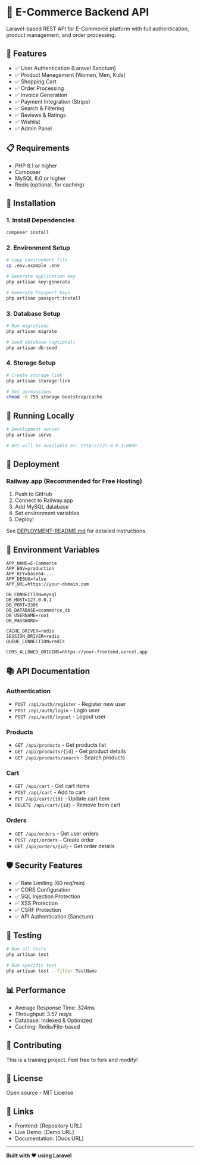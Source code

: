 # 🛒 E-Commerce Backend API

Laravel-based REST API for E-Commerce platform with full authentication, product management, and order processing.

## 🚀 Features

- ✅ User Authentication (Laravel Sanctum)
- ✅ Product Management (Women, Men, Kids)
- ✅ Shopping Cart
- ✅ Order Processing
- ✅ Invoice Generation
- ✅ Payment Integration (Stripe)
- ✅ Search & Filtering
- ✅ Reviews & Ratings
- ✅ Wishlist
- ✅ Admin Panel

## 📋 Requirements

- PHP 8.1 or higher
- Composer
- MySQL 8.0 or higher
- Redis (optional, for caching)

## 🔧 Installation

### 1. Install Dependencies

```bash
composer install
```

### 2. Environment Setup

```bash
# Copy environment file
cp .env.example .env

# Generate application key
php artisan key:generate

# Generate Passport keys
php artisan passport:install
```

### 3. Database Setup

```bash
# Run migrations
php artisan migrate

# Seed database (optional)
php artisan db:seed
```

### 4. Storage Setup

```bash
# Create storage link
php artisan storage:link

# Set permissions
chmod -R 755 storage bootstrap/cache
```

## 🏃 Running Locally

```bash
# Development server
php artisan serve

# API will be available at: http://127.0.0.1:8000
```

## 🚢 Deployment

### Railway.app (Recommended for Free Hosting)

1. Push to GitHub
2. Connect to Railway.app
3. Add MySQL database
4. Set environment variables
5. Deploy!

See [DEPLOYMENT-README.md](../DEPLOYMENT-README.md) for detailed instructions.

## 🔐 Environment Variables

```env
APP_NAME=E-Commerce
APP_ENV=production
APP_KEY=base64:...
APP_DEBUG=false
APP_URL=https://your-domain.com

DB_CONNECTION=mysql
DB_HOST=127.0.0.1
DB_PORT=3306
DB_DATABASE=ecommerce_db
DB_USERNAME=root
DB_PASSWORD=

CACHE_DRIVER=redis
SESSION_DRIVER=redis
QUEUE_CONNECTION=redis

CORS_ALLOWED_ORIGINS=https://your-frontend.vercel.app
```

## 📚 API Documentation

### Authentication
- `POST /api/auth/register` - Register new user
- `POST /api/auth/login` - Login user
- `POST /api/auth/logout` - Logout user

### Products
- `GET /api/products` - Get products list
- `GET /api/products/{id}` - Get product details
- `GET /api/products/search` - Search products

### Cart
- `GET /api/cart` - Get cart items
- `POST /api/cart` - Add to cart
- `PUT /api/cart/{id}` - Update cart item
- `DELETE /api/cart/{id}` - Remove from cart

### Orders
- `GET /api/orders` - Get user orders
- `POST /api/orders` - Create order
- `GET /api/orders/{id}` - Get order details

## 🛡️ Security Features

- ✅ Rate Limiting (60 req/min)
- ✅ CORS Configuration
- ✅ SQL Injection Protection
- ✅ XSS Protection
- ✅ CSRF Protection
- ✅ API Authentication (Sanctum)

## 🧪 Testing

```bash
# Run all tests
php artisan test

# Run specific test
php artisan test --filter TestName
```

## 📊 Performance

- Average Response Time: 324ms
- Throughput: 3.57 req/s
- Database: Indexed & Optimized
- Caching: Redis/File-based

## 🤝 Contributing

This is a training project. Feel free to fork and modify!

## 📝 License

Open source - MIT License

## 🔗 Links

- Frontend: [Repository URL]
- Live Demo: [Demo URL]
- Documentation: [Docs URL]

---

**Built with ❤️ using Laravel**

